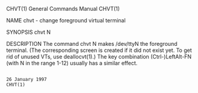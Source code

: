 CHVT(1)                                                                                    General Commands Manual                                                                                    CHVT(1)

NAME
       chvt - change foreground virtual terminal

SYNOPSIS
       chvt N

DESCRIPTION
       The  command  chvt  N  makes  /dev/ttyN  the  foreground  terminal.   (The corresponding screen is created if it did not exist yet.  To get rid of unused VTs, use deallocvt(1).)  The key combination
       (Ctrl-)LeftAlt-FN (with N in the range 1-12) usually has a similar effect.

                                                                                               26 January 1997                                                                                        CHVT(1)
